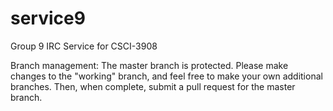 # service9
Group 9 IRC Service for CSCI-3908

Branch management: The master branch is protected. Please make changes to the "working" branch, and feel free to make your own additional branches. Then, when complete, submit a pull request for the master branch.
